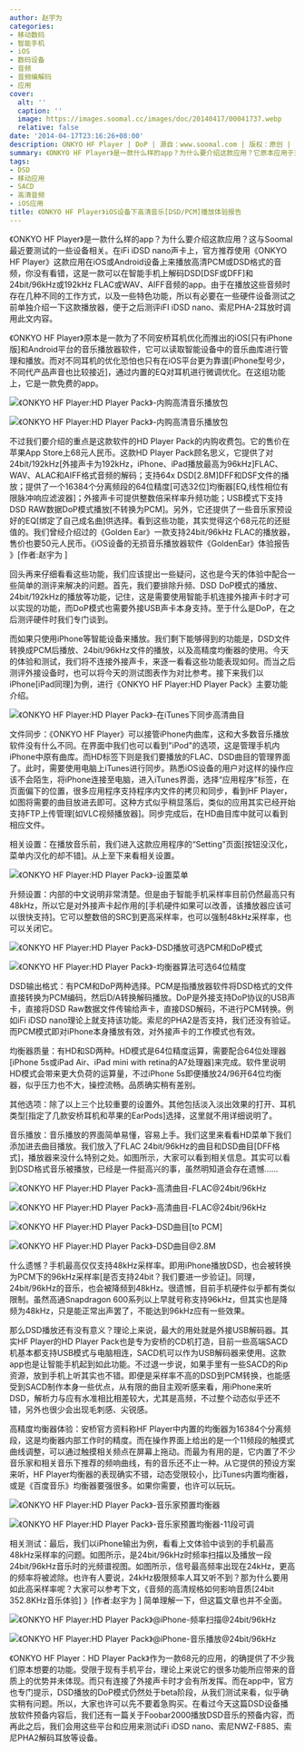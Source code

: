 ```yaml
---
author: 赵宇为
categories:
- 移动数码
- 智能手机
- iOS
- 数码设备
- 音频
- 音频编解码
- 应用
cover:
  alt: ''
  caption: ''
  image: https://images.soomal.cc/images/doc/20140417/00041737.webp
  relative: false
date: '2014-04-17T23:16:26+08:00'
description: ONKYO HF Player | DoP | 源自：www.soomal.com | 版权：原创 |  平均/总评分：09.36/880
summary: 《ONKYO HF Player》是一款什么样的app？为什么要介绍这款应用？它原本应用于对不同安桥耳机的频响进行相关优化，随后在高清音乐播放包中加入了高精度均衡器EQ，支持24bit/192kHz解码，支持DSD解码，升频等功能。可在iOS和Android智能设备上运行，也可以对外置的声卡配合工作……
tags:
- DSD
- 移动应用
- SACD
- 高清音频
- iOS应用
title: 《ONKYO HF Player》iOS设备下高清音乐[DSD/PCM]播放体验报告
---
```


《ONKYO HF Player》是一款什么样的app？为什么要介绍这款应用？这与Soomal最近要测试的一些设备相关。在iFi iDSD nano声卡上，官方推荐使用《ONKYO HF Player》这款应用在iOS或Android设备上来播放高清PCM或DSD格式的音频，你没有看错，这是一款可以在智能手机上解码DSD[DSF或DFF]和24bit/96kHz或192kHz FLAC或WAV、AIFF音频的app。由于在播放这些音频时存在几种不同的工作方式，以及一些特色功能，所以有必要在一些硬件设备测试之前单独介绍一下这款播放器，便于之后测评iFI iDSD nano、索尼PHA-2耳放时调用此文内容。



《ONKYO HF Player》原本是一款为了不同安桥耳机优化而推出的iOS[只有iPhone版]和Android平台的音乐播放器软件，它可以读取智能设备中的音乐曲库进行管理和播放。而对不同耳机的优化恐怕也只有在iOS平台更为靠谱[iPhone型号少，不同代产品声音也比较接近]，通过内置的EQ对耳机进行微调优化。在这组功能上，它是一款免费的app。



![《ONKYO HF Player:HD Player Pack》-内购高清音乐播放包](https://images.soomal.cc/images/doc/20140417/00041723_01.webp)



![《ONKYO HF Player:HD Player Pack》-内购高清音乐播放包](https://images.soomal.cc/images/doc/20140417/00041724_01.webp)



不过我们要介绍的重点是这款软件的HD Player Pack的内购收费包。它的售价在苹果App Store上68元人民币。这款HD Player Pack顾名思义，它提供了对24bit/192kHz[外接声卡为192kHz，iPhone、iPad播放最高为96kHz]FLAC、WAV、ALAC和AIFF格式音频的解码；支持64x DSD[2.8M]DFF和DSF文件的播放；提供了一个16384个分离频段的64位精度[可选32位]均衡器[EQ,线性相位有限脉冲响应滤波器]；外接声卡可提供整数倍采样率升频功能；USB模式下支持DSD RAW数据DoP模式播放[不转换为PCM]。另外，它还提供了一些音乐家预设好的EQ[绑定了自己成名曲]供选择。看到这些功能，其实觉得这个68元花的还挺值的。我们曾经介绍过的《Golden Ear》一款支持24bit/96kHz FLAC的播放器，售价也要50元人民币。《iOS设备的无损音乐播放器软件《GoldenEar》体验报告 》[作者:赵宇为 ]



回头再来仔细看看这些功能，我们应该提出一些疑问，这也是今天的体验中配合一些简单的测评来解决的问题。首先，我们要排除升频、DSD DoP模式的播放、24bit/192kHz的播放等功能，记住，这是需要使用智能手机连接外接声卡时才可以实现的功能，而DoP模式也需要外接USB声卡本身支持。至于什么是DoP，在之后测评硬件时我们专门谈到。



而如果只使用iPhone等智能设备来播放。我们剩下能够得到的功能是，DSD文件转换成PCM后播放、24bit/96kHz文件的播放，以及高精度均衡器的使用。今天的体验和测试，我们将不连接外接声卡，来逐一看看这些功能表现如何。而当之后测评外接设备时，也可以将今天的测试图表作为对比参考。接下来我们以iPhone[iPad同理]为例，进行《ONKYO HF Player:HD Player Pack》主要功能介绍。



![《ONKYO HF Player:HD Player Pack》-在iTunes下同步高清曲目](https://images.soomal.cc/images/doc/20140417/00041736.webp)



文件同步：《ONKYO HF Player》可以接管iPhone内曲库，这和大多数音乐播放软件没有什么不同。在界面中我们也可以看到"iPod"的选项，这是管理手机内iPhone中原有曲库。而HD标签下则是我们要播放的FLAC、DSD曲目的管理界面了。此时，需要使用电脑上iTunes进行同步。熟悉iOS设备的用户对这样的操作应该不会陌生，将iPhone连接至电脑，进入iTunes界面，选择“应用程序”标签，在页面偏下的位置，很多应用程序支持程序内文件的拷贝和同步，看到HF Player，如图将需要的曲目放进去即可。这种方式似乎稍显落后，类似的应用其实已经开始支持FTP上传管理[如VLC视频播放器]。同步完成后，在HD曲目库中就可以看到相应文件。



相关设置：在播放音乐前，我们进入这款应用程序的“Setting”页面[按钮没汉化，菜单内汉化的却不错]。从上至下来看相关设置。



![《ONKYO HF Player:HD Player Pack》-设置菜单](https://images.soomal.cc/images/doc/20140417/00041732.webp)



升频设置：内部的中文说明非常清楚。但是由于智能手机采样率目前仍然最高只有48kHz，所以它是对外接声卡起作用的[手机硬件如果可以改善，该播放器应该可以很快支持]。它可以整数倍的SRC到更高采样率，也可以强制48kHz采样率，也可以关闭它。



![《ONKYO HF Player:HD Player Pack》-DSD播放可选PCM和DoP模式](https://images.soomal.cc/images/doc/20140417/00041734_01.webp)



![《ONKYO HF Player:HD Player Pack》-均衡器算法可选64位精度](https://images.soomal.cc/images/doc/20140417/00041733_01.webp)



DSD输出格式：有PCM和DoP两种选择。PCM是指播放器软件将DSD格式的文件直接转换为PCM编码，然后D/A转换解码播放。DoP是外接支持DoP协议的USB声卡，直接将DSD Raw数据文件传输给声卡，直接DSD解码，不进行PCM转换。例如iFi iDSD nano理论上就支持该功能。索尼的PHA2是否支持，我们还没有验证。而PCM模式即对iPhone本身播放有效，对外接声卡的工作模式也有效。



均衡器质量：有HD和SD两种。HD模式是64位精度运算，需要配合64位处理器[iPhone 5s或iPad Air、iPad mini with retina的A7处理器]来完成。软件里说明HD模式会带来更大负荷的运算量，不过iPhone 5s即便播放24/96开64位均衡器，似乎压力也不大，操控流畅。品质确实稍有差别。



其他选项：除了以上三个比较重要的设置外。其他包括淡入淡出效果的打开、耳机类型[指定了几款安桥耳机和苹果的EarPods]选择，这里就不用详细说明了。



音乐播放：音乐播放的界面简单易懂，容易上手。我们这里来看看HD菜单下我们添加进去曲目播放。我们放入了FLAC 24bit/96kHz的曲目和DSD曲目[DFF格式]，播放器来没什么特别之处。如图所示，大家可以看到相关信息。其实可以看到DSD格式音乐被播放，已经是一件挺高兴的事，虽然明知道会存在遗憾……



![《ONKYO HF Player:HD Player Pack》-高清曲目-FLAC@24bit/96kHz](https://images.soomal.cc/images/doc/20140417/00041726_01.webp)



![《ONKYO HF Player:HD Player Pack》-高清曲目-FLAC@24bit/96kHz](https://images.soomal.cc/images/doc/20140417/00041727_01.webp)



![《ONKYO HF Player:HD Player Pack》-DSD曲目[to PCM]](https://images.soomal.cc/images/doc/20140417/00041728_01.webp)



![《ONKYO HF Player:HD Player Pack》-DSD曲目@2.8M](https://images.soomal.cc/images/doc/20140417/00041729_01.webp)



什么遗憾？手机最高仅仅支持48kHz采样率。即用iPhone播放DSD，也会被转换为PCM下的96kHz采样率[是否支持24bit？我们要进一步验证]。同理，24bit/96kHz的音乐，也会被降频到48kHz。很遗憾，目前手机硬件似乎都有类似限制。虽然高通Snapdragon 600系列以上早就号称支持96kHz，但其实也是降频为48kHz，只是能正常出声罢了，不能达到96kHz应有一些效果。



那么DSD播放还有没有意义？理论上来说，最大的用处就是外接USB解码器。其实HF Player的HD Player Pack也是专为安桥的CD机打造，目前一些高端SACD机基本都支持USB模式与电脑相连，SACD机可以作为USB解码器来使用。这款app也是让智能手机起到如此功能。不过退一步说，如果手里有一些SACD的Rip资源，放到手机上听其实也不错。即便是采样率不高的DSD到PCM转换，也能感受到SACD制作本身一些优点，从有限的曲目主观听感来看，用iPhone来听DSD，解析力与应有水准相比相差较大，尤其是高频，不过整个动态似乎还不错，另外也很少会出现毛刺感、尖锐感。



高精度均衡器体验：安桥官方资料称HF Player中内置的均衡器为16384个分离频段，这是均衡器内部工作时的精度。而在操作界面上给出的是一个11频段的触摸式曲线调整，可以通过触摸相关频点在屏幕上拖动。而最为有用的是，它内置了不少音乐家和相关音乐下推荐的频响曲线，有的音乐还不止一种。从它提供的预设方案来听，HF Player均衡器的表现确实不错，动态受限较小，比iTunes内置均衡器，或是《百度音乐》均衡器要强很多。如果你需要，也许可以玩玩。



![《ONKYO HF Player:HD Player Pack》-音乐家预置均衡器](https://images.soomal.cc/images/doc/20140417/00041730_01.webp)



![《ONKYO HF Player:HD Player Pack》-音乐家预置均衡器-11段可调](https://images.soomal.cc/images/doc/20140417/00041731_01.webp)



相关测试：最后，我们以iPhone输出为例，看看上文体验中谈到的手机最高48kHz采样率的问题。如图所示，是24bit/96kHz时频率扫描以及播放一段24bit/96kHz音乐时的光频谱视图。如图所示，信号最高频率出现在24kHz，更高的频率将被滤除。也许有人要说，24kHz极限频率人耳又听不到？那为什么要用如此高采样率呢？大家可以参考下文，《音频的高清规格如何影响音质[24bit 352.8KHz音乐体验] 》[作者:赵宇为 ]
简单理解一下，但这篇文章也并不全面。



![《ONKYO HF Player:HD Player Pack》@iPhone-频率扫描@24bit/96kHz](https://images.soomal.cc/images/doc/20140417/00041721.webp)



![《ONKYO HF Player:HD Player Pack》@iPhone-音乐播放@24bit/96kHz](https://images.soomal.cc/images/doc/20140417/00041722.webp)



《ONKYO HF Player：HD Player Pack》作为一款68元的应用，的确提供了不少我们原本想要的功能。受限于现有手机平台，理论上来说它的很多功能所应带来的音质上的优势并未体现。而只有连接了外接声卡时才会有所发挥。而在app中，官方也专门提示，DSD播放的DoP模式仍然处于beta阶段，从我们测试来看，似乎确实稍有问题。所以，大家也许可以先不要着急购买。在看过今天这篇DSD设备播放软件预备内容后，我们还有一篇关于Foobar2000播放DSD音乐的预备内容，而再此之后，我们会用这些平台和应用来测试iFi iDSD nano、索尼NWZ-F885、索尼PHA2解码耳放等设备。